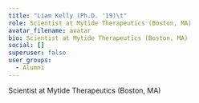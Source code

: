 ```yaml
---
title: "Liam Kelly (Ph.D. '19)\t"
role: Scientist at Mytide Therapeutics (Boston, MA)
avatar_filename: avatar
bio: Scientist at Mytide Therapeutics (Boston, MA)
social: []
superuser: false
user_groups:
  - Alumni
---
```

Scientist at Mytide Therapeutics (Boston, MA)
